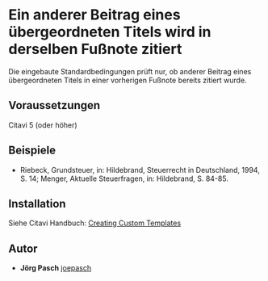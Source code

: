 # Ein anderer Beitrag eines übergeordneten Titels wird in derselben Fußnote zitiert
Die eingebaute Standardbedingungen prüft nur, ob anderer Beitrag eines übergeordneten Titels in einer vorherigen Fußnote bereits zitiert wurde.

## Voraussetzungen
Citavi 5 (oder höher)

## Beispiele

- Riebeck, Grundsteuer, in: Hildebrand, Steuerrecht in Deutschland, 1994, S. 14; Menger, Aktuelle Steuerfragen, in: Hildebrand, S. 84-85.


## Installation
Siehe Citavi Handbuch: [Creating Custom Templates](http://www.citavi.com/creating_custom_templates)

## Autor

* **Jörg Pasch** [joepasch](https://github.com/joepasch)
